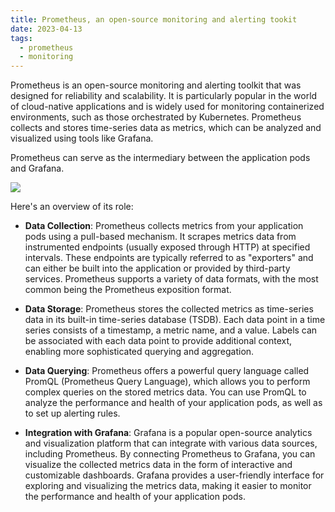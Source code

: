 ```yaml
---
title: Prometheus, an open-source monitoring and alerting tookit
date: 2023-04-13
tags:
  - prometheus
  - monitoring
---
```


Prometheus is an open-source monitoring and alerting toolkit that was designed for reliability and scalability. It is particularly popular in the world of cloud-native applications and is widely used for monitoring containerized environments, such as those orchestrated by Kubernetes. Prometheus collects and stores time-series data as metrics, which can be analyzed and visualized using tools like Grafana.

Prometheus can serve as the intermediary between the application pods and Grafana. 

![](https://s3.us-west-2.amazonaws.com/secure.notion-static.com/cc00c70b-eb95-494b-b2ac-79554507d101/Untitled.png?X-Amz-Algorithm=AWS4-HMAC-SHA256&X-Amz-Content-Sha256=UNSIGNED-PAYLOAD&X-Amz-Credential=AKIAT73L2G45EIPT3X45%2F20230418%2Fus-west-2%2Fs3%2Faws4_request&X-Amz-Date=20230418T012845Z&X-Amz-Expires=3600&X-Amz-Signature=13a443a56c1509947cada24d777a3fb6297d1301d79039f8057281b22758b879&X-Amz-SignedHeaders=host&x-id=GetObject)

Here's an overview of its role:

- **Data Collection**: Prometheus collects metrics from your application pods using a pull-based mechanism. It scrapes metrics data from instrumented endpoints (usually exposed through HTTP) at specified intervals. These endpoints are typically referred to as "exporters" and can either be built into the application or provided by third-party services. Prometheus supports a variety of data formats, with the most common being the Prometheus exposition format.

- **Data Storage**: Prometheus stores the collected metrics as time-series data in its built-in time-series database (TSDB). Each data point in a time series consists of a timestamp, a metric name, and a value. Labels can be associated with each data point to provide additional context, enabling more sophisticated querying and aggregation.

- **Data Querying**: Prometheus offers a powerful query language called PromQL (Prometheus Query Language), which allows you to perform complex queries on the stored metrics data. You can use PromQL to analyze the performance and health of your application pods, as well as to set up alerting rules.

- **Integration with Grafana**: Grafana is a popular open-source analytics and visualization platform that can integrate with various data sources, including Prometheus. By connecting Prometheus to Grafana, you can visualize the collected metrics data in the form of interactive and customizable dashboards. Grafana provides a user-friendly interface for exploring and visualizing the metrics data, making it easier to monitor the performance and health of your application pods.

